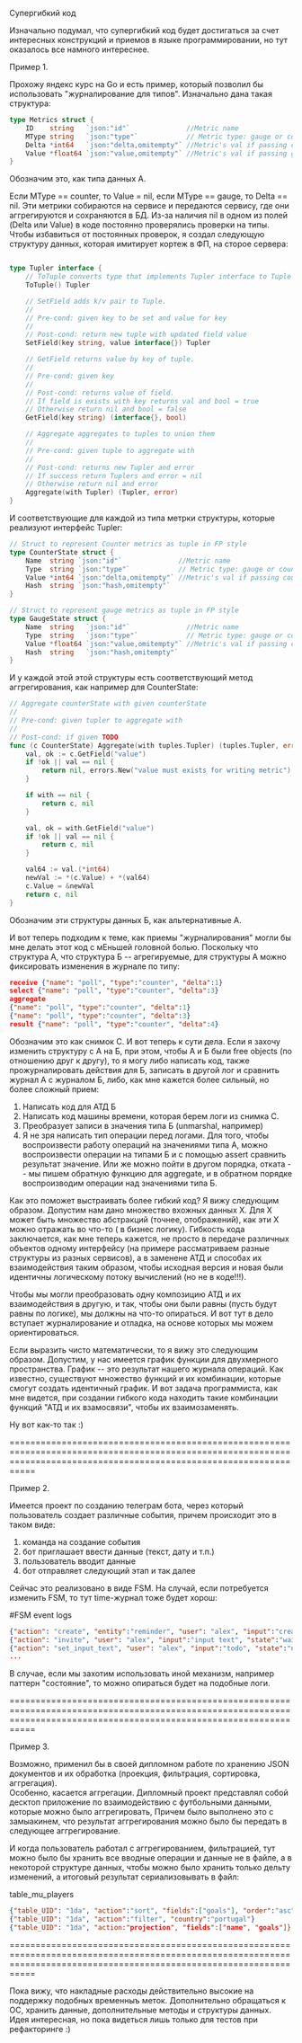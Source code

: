 Супергибкий код

Изначально подумал, что супергибкий код будет достигаться за счет интересных конструкций и приемов в языке программировании, но тут оказалось все намного интереснее.

Пример 1.

Прохожу яндекс курс на Go и есть пример, который позволил бы использовать "журналирование для типов".
Изначально дана такая структура:
```go
type Metrics struct {
	ID    string   `json:"id"`              //Metric name
	MType string   `json:"type"`            // Metric type: gauge or counter
	Delta *int64   `json:"delta,omitempty"` //Metric's val if passing counter
	Value *float64 `json:"value,omitempty"` //Metric's val if passing gauge
}
```
Обозначим это, как типа данных А.

Если MType == counter, то Value = nil, если MType == gauge, то Delta == nil.
Эти метрики собираются на сервисе и передаются сервису, где они аггрегируются и сохраняются в БД.
Из-за наличия nil в одном из полей (Delta или Value) в коде постоянно проверялись проверки на типы.
Чтобы избавиться от постоянных проверок, я создал следующую структуру данных, которая имитирует кортеж в ФП, на сторое сервера:

```go

type Tupler interface {
	// ToTuple converts type that implements Tupler interface to Tuple
	ToTuple() Tupler

	// SetField adds k/v pair to Tuple.
	//
	// Pre-cond: given key to be set and value for key
	//
	// Post-cond: return new tuple with updated field value
	SetField(key string, value interface{}) Tupler

	// GetField returns value by key of tuple.
	//
	// Pre-cond: given key
	//
	// Post-cond: returns value of field.
	// If field is exists with key returns val and bool = true
	// Otherwise return nil and bool = false
	GetField(key string) (interface{}, bool)

	// Aggregate aggregates to tuples to union them
	//
	// Pre-cond: given tuple to aggregate with
	//
	// Post-cond: returns new Tupler and error
	// If success return Tuplers and error = nil
	// Otherwise return nil and error
	Aggregate(with Tupler) (Tupler, error)
}
```

И соответствующие для каждой из типа метрки структуры, которые реализуют интерфейс Tupler:

```go
// Struct to represent Counter metrics as tuple in FP style
type CounterState struct {
	Name  string `json:"id"`              //Metric name
	Type  string `json:"type"`            // Metric type: gauge or counter
	Value *int64 `json:"delta,omitempty"` //Metric's val if passing counter
	Hash  string `json:"hash,omitempty"`
}

// Struct to represent gauge metrics as tuple in FP style
type GaugeState struct {
	Name  string   `json:"id"`              //Metric name
	Type  string   `json:"type"`            // Metric type: gauge or counter
	Value *float64 `json:"value,omitempty"` //Metric's val if passing counter
	Hash  string   `json:"hash,omitempty"`
}
```

И у каждой этой этой структуры есть соответствующий метод аггрегирования, как например для CounterState:

```go
// Aggregate counterState with given counterState
//
// Pre-cond: given tupler to aggregate with
//
// Post-cond: if given TODO
func (c CounterState) Aggregate(with tuples.Tupler) (tuples.Tupler, error) {
	val, ok := c.GetField("value")
	if !ok || val == nil {
		return nil, errors.New("value must exists for writing metric")
	}

	if with == nil {
		return c, nil
	}

	val, ok = with.GetField("value")
	if !ok || val == nil {
		return c, nil
	}

	val64 := val.(*int64)
	newVal := *(c.Value) + *(val64)
	c.Value = &newVal
	return c, nil
}
```
Обозначим эти структуры данных Б, как альтернативные А. 

И вот теперь подходим к теме, как приемы "журналирования" могли бы мне делать этот код с мЕньшей головной болью. 
Поскольку что структура А, что структура Б -- агрегируемые, для структуры А можно фиксировать изменения в журнале по типу:

```json
receive {"name": "poll", "type":"counter", "delta":1}
select {"name": "poll", "type":"counter", "delta":3}
aggregate 
{"name": "poll", "type":"counter", "delta":1}
{"name": "poll", "type":"counter", "delta":3}
result {"name": "poll", "type":"counter", "delta":4}
```

Обозначим это как снимок С.
И вот теперь к сути дела. Если я захочу изменить структуру с А на Б, при этом, чтобы А и Б были free objects (по отношению друг к другу),
то я могу либо написать код, также прожурналировать действия для Б, записать в другой лог и сравнить журнал А с журналом Б, либо, как мне кажется более сильный,
но более сложный прием:
1) Написать код для АТД Б
2) Написать код машины времени, которая берем логи из снимка С.
3) Преобразует записи в значения типа Б (unmarshal, например)
4) Я не зря написать тип операции перед логами. Для того, чтобы воспроизвести работу операций на значениями типа А, можно воспроизвести операции на типами Б и с
помощью assert сравнить результат значение. Или же можно пойти в другом порядка, отката -- мы пишем обратную функцию для aggregate, 
и в обратном порядке воспроизводим операции над значениями типа Б.

Как это поможет выстраивать более гибкий код? Я вижу следующим образом.
Допустим нам дано множество вхожных данных Х. Для Х может быть множество абстракций (точнее, отображений), как эти Х можно отражать во что-то ( в бизнес логику).
Гибкость кода заключается, как мне теперь кажется, не просто в передаче различных объектов одному интерфейсу 
(на примере рассматриваем разные структуры из разных сервисов), а в заменене АТД и способах их взаимодействия таким образом,
чтобы исходная версия и новая были идентичны логическому потоку вычислений (но не в коде!!!).

Чтобы мы могли преобразовать одну композицию АТД и их взаимодействия в другую, и так, чтобы они были равны (пусть будут равны по логике), мы должны на что-то опираться.
И вот тут в дело вступает журналирование и отладка, на основе которых мы можем ориентироваться.

Если выразить чисто математически, то я вижу это следующим образом. 
Допустим, у нас имеется график функции для двухмерного пространства. График -- это результат нашего журнала операций.
Как известно, существуют множество функций и их комбинации, которые смогут создать идентичный график.
И вот задача программиста, как мне видется, при создании гибкого кода находить такие комбинации функций "АТД и их взамосвязи", чтобы их взаимозаменять.

Ну вот как-то так :) 

=======================================================================================================================================================================

Пример 2.

Имеется проект по созданию телеграм бота, через который пользователь создает различные события, причем происходит это в таком виде:
1) команда на создание события
2) бот приглашает ввести данные (текст, дату и т.п.)
3) пользователь вводит данные 
4) бот отправляет следующий этап и так далее

Сейчас это реализовано в виде FSM. На случай, если потребуется изменить FSM, то тут time-журнал тоже будет хорош:

#FSM event logs
```json
{"action": "create", "entity":"reminder", "user": "alex", "input":"create_rem", "state":"new"}
{"action": "invite", "user": "alex", "input":"input text", "state":"waiting_input_text"}
{"action": "set_input_text", "user": "alex", "input":"todo", "state":"next_state"}
...
```

В случае, если мы захотим использовать иной механизм, например паттерн "состояние", то можно опираться будет на подобные логи.

=======================================================================================================================================================================

Пример 3.

Возможно, применил бы в своей дипломном работе по хранению JSON документов и их обработка (проекция, фильтрация, сортировка, аггрегация). \
Особенно, касается аггрегации.
Дипломный проект представлял собой десктоп приложение по взаимодействию с футбольными данными, которые можно было аггрегировать, 
Причем было выполнено это с замыакинем, что результат аггрегирования можно было бы передать в следующее аггрегирование.

И когда пользователь работал с аггрегированием, фильтрацией, тут можно было бы хранить все вводные операции и данные не в файле, а в некоторой структуре данных,
чтобы можно было хранить только дельту изменений, а итоговый результат сериализовывать в файл:

table_mu_players
```json
{"table_UID": "1da", "action":"sort", "fields":["goals"], "order":"asc"}
{"table_UID": "1da", "action":"filter", "country":"portugal"}
{"table_UID": "1da", "action:"projection", "fields":["name", "goals"]}
```

=======================================================================================================================================================================

Пока вижу, что накладные расходы действительно высокие на поддержку подобных временныъ меток. Дополнительно обращаться к ОС, хранить данные, дополнительные методы и структуры данных. Идея интересная, но пока видеться лишь только для тестов при рефакторинге :)
